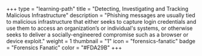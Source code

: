 +++
type = "learning-path"
title = "Detecting, Investigating and Tracking Malicious Infrastructure"
description = "Phishing messages are usually tied to malicious infrastructure that either seeks to capture login credentials and use them to access an organization’s or individual's systems, or otherwise seeks to deliver a socially-engineered compromise such as a browser or device exploit."
weight = 1
thumbnail = "1"
icon = "forensics-fanatic"
badge = "Forensics Fanatic"
color = "#FDA29B"
+++